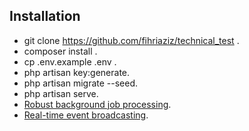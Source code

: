 ## Installation

-   git clone https://github.com/fihriaziz/technical_test .
-   composer install .
-   cp .env.example .env .
-   php artisan key:generate.
-   php artisan migrate --seed.
-   php artisan serve.
-   [Robust background job processing](https://laravel.com/docs/queues).
-   [Real-time event broadcasting](https://laravel.com/docs/broadcasting).

